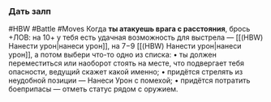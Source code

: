 ### **Дать залп**

#HBW #Battle #Moves 
Когда **ты атакуешь врага с расстояния**, брось +ЛОВ: на 10+ у тебя есть удачная возможность для выстрела — [[(HBW) Нанести урон|нанеси урон]], на 7−9 [[(HBW) Нанести урон|нанеси урон]], а потом выбери что-то одно из списка: 
• ты должен переместиться или наоборот стоять на месте, что подвергает тебя опасности, ведущий скажет какой именно; 
• придётся стрелять из неудобной позиции — Нанеси Урон с помехой; 
• придётся потратить боеприпасы — отметь статус рядом с оружием.